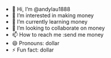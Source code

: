 - 👋 Hi, I’m @andylau1888
- 👀 I’m interested in making money
- 🌱 I’m currently learning money
- 💞️ I’m looking to collaborate on money
- 📫 How to reach me :send me money
- 😄 Pronouns: dollar
- ⚡ Fun fact: dollar

<!---
andylau1888/andylau1888 is a ✨ special ✨ repository because its `README.md` (this file) appears on your GitHub profile.
You can click the Preview link to take a look at your changes.
--->
